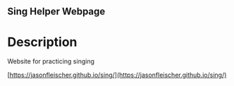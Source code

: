 ## Sing Helper Webpage

# Description
Website for practicing singing

[https://jasonfleischer.github.io/sing/](https://jasonfleischer.github.io/sing/)

